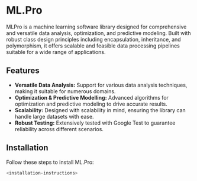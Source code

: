 # ML.Pro

MLPro is a machine learning software library designed for comprehensive and versatile data analysis, optimization, and predictive modeling. Built with robust class design principles including encapsulation, inheritance, and polymorphism, it offers scalable and feasible data processing pipelines suitable for a wide range of applications.

## Features

- **Versatile Data Analysis:** Support for various data analysis techniques, making it suitable for numerous domains.
- **Optimization & Predictive Modelling:** Advanced algorithms for optimization and predictive modeling to drive accurate results.
- **Scalability:** Designed with scalability in mind, ensuring the library can handle large datasets with ease.
- **Robust Testing:** Extensively tested with Google Test to guarantee reliability across different scenarios.

## Installation

Follow these steps to install ML.Pro:

```bash
<installation-instructions>
